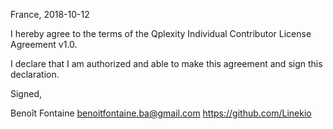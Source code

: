 France, 2018-10-12

I hereby agree to the terms of the Qplexity Individual Contributor License
Agreement v1.0.

I declare that I am authorized and able to make this agreement and sign this
declaration.

Signed,

Benoît Fontaine <benoitfontaine.ba@gmail.com> https://github.com/Linekio
